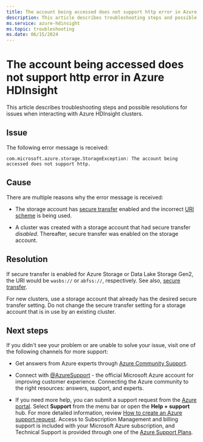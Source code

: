 ```yaml
---
title: The account being accessed does not support http error in Azure HDInsight
description: This article describes troubleshooting steps and possible resolutions for issues when interacting with Azure HDInsight clusters.
ms.service: azure-hdinsight
ms.topic: troubleshooting
ms.date: 06/15/2024
---
```


# The account being accessed does not support http error in Azure HDInsight

This article describes troubleshooting steps and possible resolutions for issues when interacting with Azure HDInsight clusters.

## Issue

The following error message is received:

```
com.microsoft.azure.storage.StorageException: The account being accessed does not support http.
```

## Cause

There are multiple reasons why the error message is received:

* The storage account has [secure transfer](../../storage/common/storage-require-secure-transfer.md) enabled and the incorrect [URI scheme](../hdinsight-hadoop-linux-information.md#URI-and-scheme) is being used.

* A cluster was created with a storage account that had secure transfer *disabled*. Thereafter, secure transfer was enabled on the storage account.

## Resolution

If secure transfer is enabled for Azure Storage or Data Lake Storage Gen2, the URI would be `wasbs://` or `abfss://`, respectively.  See also, [secure transfer](../../storage/common/storage-require-secure-transfer.md).

For new clusters, use a storage account that already has the desired secure transfer setting. Do not change the secure transfer setting for a storage account that is in use by an existing cluster.

## Next steps

If you didn't see your problem or are unable to solve your issue, visit one of the following channels for more support:

* Get answers from Azure experts through [Azure Community Support](https://azure.microsoft.com/support/community/).

* Connect with [@AzureSupport](https://x.com/azuresupport) - the official Microsoft Azure account for improving customer experience. Connecting the Azure community to the right resources: answers, support, and experts.

* If you need more help, you can submit a support request from the [Azure portal](https://portal.azure.com/?#blade/Microsoft_Azure_Support/HelpAndSupportBlade/). Select **Support** from the menu bar or open the **Help + support** hub. For more detailed information, review [How to create an Azure support request](../../azure-portal/supportability/how-to-create-azure-support-request.md). Access to Subscription Management and billing support is included with your Microsoft Azure subscription, and Technical Support is provided through one of the [Azure Support Plans](https://azure.microsoft.com/support/plans/).
